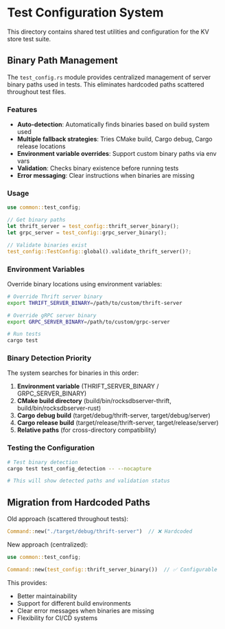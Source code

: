 # Test Configuration System

This directory contains shared test utilities and configuration for the KV store test suite.

## Binary Path Management

The `test_config.rs` module provides centralized management of server binary paths used in tests. This eliminates hardcoded paths scattered throughout test files.

### Features

- **Auto-detection**: Automatically finds binaries based on build system used
- **Multiple fallback strategies**: Tries CMake build, Cargo debug, Cargo release locations
- **Environment variable overrides**: Support custom binary paths via env vars
- **Validation**: Checks binary existence before running tests
- **Error messaging**: Clear instructions when binaries are missing

### Usage

```rust
use common::test_config;

// Get binary paths
let thrift_server = test_config::thrift_server_binary();
let grpc_server = test_config::grpc_server_binary();

// Validate binaries exist
test_config::TestConfig::global().validate_thrift_server()?;
```

### Environment Variables

Override binary locations using environment variables:

```bash
# Override Thrift server binary
export THRIFT_SERVER_BINARY=/path/to/custom/thrift-server

# Override gRPC server binary
export GRPC_SERVER_BINARY=/path/to/custom/grpc-server

# Run tests
cargo test
```

### Binary Detection Priority

The system searches for binaries in this order:

1. **Environment variable** (THRIFT_SERVER_BINARY / GRPC_SERVER_BINARY)
2. **CMake build directory** (build/bin/rocksdbserver-thrift, build/bin/rocksdbserver-rust)
3. **Cargo debug build** (target/debug/thrift-server, target/debug/server)
4. **Cargo release build** (target/release/thrift-server, target/release/server)
5. **Relative paths** (for cross-directory compatibility)

### Testing the Configuration

```bash
# Test binary detection
cargo test test_config_detection -- --nocapture

# This will show detected paths and validation status
```

## Migration from Hardcoded Paths

Old approach (scattered throughout tests):
```rust
Command::new("./target/debug/thrift-server")  // ❌ Hardcoded
```

New approach (centralized):
```rust
use common::test_config;

Command::new(test_config::thrift_server_binary())  // ✅ Configurable
```

This provides:
- Better maintainability
- Support for different build environments
- Clear error messages when binaries are missing
- Flexibility for CI/CD systems